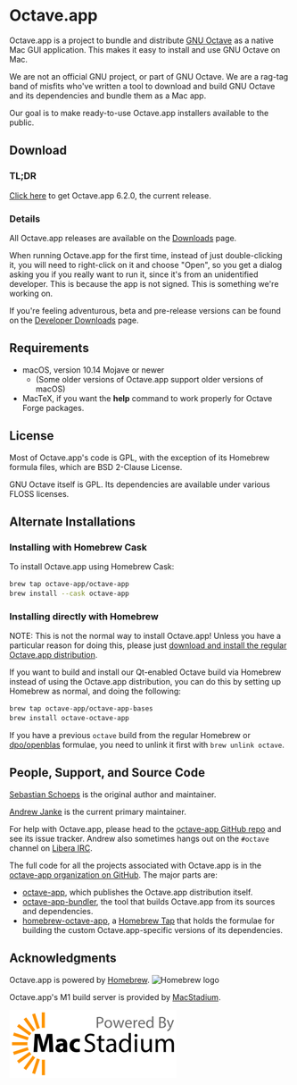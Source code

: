 # Octave.app

Octave.app is a project to bundle and distribute [GNU Octave](https://www.gnu.org/software/octave/) as a native Mac GUI application. This makes it easy to install and use GNU Octave on Mac.

We are not an official GNU project, or part of GNU Octave. We are a rag-tag band of misfits who've written a tool to download and build GNU Octave and its dependencies and bundle them as a Mac app.

Our goal is to make ready-to-use Octave.app installers available to the public.

## Download

### TL;DR

[Click here](https://github.com/octave-app/octave-app/releases/download/v6.2.0/Octave-6.2.0.dmg) to get Octave.app 6.2.0, the current release.

### Details

All Octave.app releases are available on the [Downloads](/Download.html) page.

When running Octave.app for the first time, instead of just double-clicking it, you will need to right-click on it and choose "Open", so you get a dialog asking you if you really want to run it, since it's from an unidentified developer. This is because the app is not signed. This is something we're working on.

If you're feeling adventurous, beta and pre-release versions can be found on the [Developer Downloads](/Developer-Downloads.html) page.

## Requirements

* macOS, version 10.14 Mojave or newer
  * (Some older versions of Octave.app support older versions of macOS)
* MacTeX, if you want the **help** command to work properly for Octave Forge packages.

## License

Most of Octave.app's code is GPL, with the exception of its Homebrew formula files, which are BSD 2-Clause License.

GNU Octave itself is GPL. Its dependencies are available under various FLOSS licenses.

## Alternate Installations

### Installing with Homebrew Cask

To install Octave.app using Homebrew Cask:

```bash
brew tap octave-app/octave-app
brew install --cask octave-app
```

### Installing directly with Homebrew

NOTE: This is not the normal way to install Octave.app! Unless you have a particular reason for doing this, please just [download and install the regular Octave.app distribution](/Download.html).

If you want to build and install our Qt-enabled Octave build via Homebrew instead of using the Octave.app distribution, you can do this by setting up Homebrew as normal, and doing the following:

```bash
brew tap octave-app/octave-app-bases
brew install octave-octave-app
```

If you have a previous `octave` build from the regular Homebrew or [dpo/openblas](https://github.com/dpo/homebrew-openblas) formulae, you need to unlink it first with `brew unlink octave`.

## People, Support, and Source Code

[Sebastian Schoeps](https://github.com/schoeps) is the original author and maintainer.

[Andrew Janke](https://apjanke.net) is the current primary maintainer.

For help with Octave.app, please head to the [octave-app GitHub repo](https://github.com/octave-app/octave-app) and see its issue tracker. Andrew also sometimes hangs out on the `#octave` channel on [Libera IRC](https://libera.chat/).

The full code for all the projects associated with Octave.app is in the [octave-app organization on GitHub](https://github.com/octave-app). The major parts are:

* [octave-app](https://github.com/octave-app/octave-app), which publishes the Octave.app distribution itself.
* [octave-app-bundler](https://github.com/octave-app/octave-app-bundler), the tool that builds Octave.app from its sources and dependencies.
* [homebrew-octave-app](https://github.com/octave-app/homebrew-octave-app), a [Homebrew Tap](https://docs.brew.sh/Taps) that holds the formulae for building the custom Octave.app-specific versions of its dependencies.

## Acknowledgments

Octave.app is powered by [Homebrew](https://brew.sh). ![Homebrew logo](images/homebrew-128x128.png)

Octave.app's M1 build server is provided by [MacStadium](https://www.macstadium.com/).

![MacStadium Developer Logo](images/MacStadium-developerlogo-abitsmaller.png)
